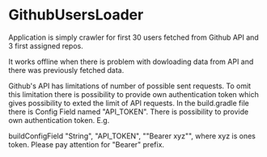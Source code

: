 # GithubUsersLoader

Application is simply crawler for first 30 users fetched from Github API and 3 first assigned repos. 

It works offline when there is problem with dowloading data from API and there was previously fetched data.

Github's API has limitations of number of possible sent requests. To omit this limitation there is possibility to provide own authentication token which gives possibility to exted the limit of API requests.
In the build.gradle file there is Config Field named "API_TOKEN". There is possibility to provide own authentication token.
E.g. 

buildConfigField "String", "API_TOKEN", "\"Bearer xyz\"", where xyz is ones token. Please pay attention for "Bearer" prefix.
